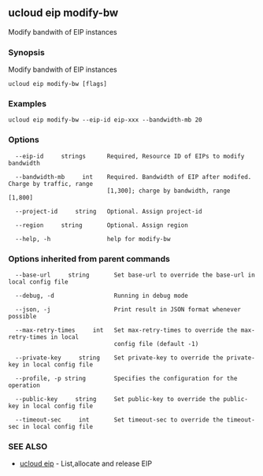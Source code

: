 

## ucloud eip modify-bw

Modify bandwith of EIP instances

### Synopsis

Modify bandwith of EIP instances

```
ucloud eip modify-bw [flags]
```

### Examples

```
ucloud eip modify-bw --eip-id eip-xxx --bandwidth-mb 20
```

### Options

```
  --eip-id     strings      Required, Resource ID of EIPs to modify bandwidth 

  --bandwidth-mb     int    Required. Bandwidth of EIP after modifed. Charge by traffic, range
                            [1,300]; charge by bandwidth, range [1,800] 

  --project-id     string   Optional. Assign project-id 

  --region     string       Optional. Assign region 

  --help, -h                help for modify-bw 

```

### Options inherited from parent commands

```
  --base-url     string       Set base-url to override the base-url in local config file 

  --debug, -d                 Running in debug mode 

  --json, -j                  Print result in JSON format whenever possible 

  --max-retry-times     int   Set max-retry-times to override the max-retry-times in local
                              config file (default -1) 

  --private-key     string    Set private-key to override the private-key in local config file 

  --profile, -p string        Specifies the configuration for the operation 

  --public-key     string     Set public-key to override the public-key in local config file 

  --timeout-sec     int       Set timeout-sec to override the timeout-sec in local config file 

```

### SEE ALSO

* [ucloud eip](developer/cli/cmd/ucloud/eip)	 - List,allocate and release EIP

